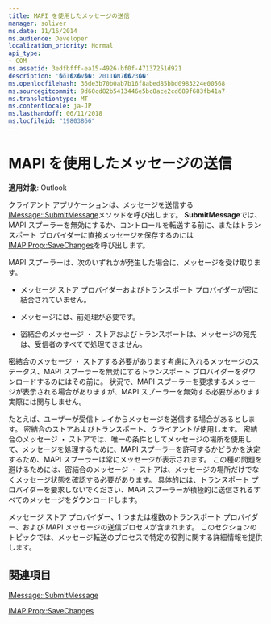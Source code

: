 ```yaml
---
title: MAPI を使用したメッセージの送信
manager: soliver
ms.date: 11/16/2014
ms.audience: Developer
localization_priority: Normal
api_type:
- COM
ms.assetid: 3edfbfff-ea15-4926-bf0f-47137251d921
description: '�ŏI�X�V��: 2011�N7��23��'
ms.openlocfilehash: 36de3b70b0ab7b16f8abed85bbd0983224e00568
ms.sourcegitcommit: 9d60cd82b5413446e5bc8ace2cd689f683fb41a7
ms.translationtype: MT
ms.contentlocale: ja-JP
ms.lasthandoff: 06/11/2018
ms.locfileid: "19803866"
---
```

# <a name="sending-messages-by-using-mapi"></a>MAPI を使用したメッセージの送信

  
  
**適用対象**: Outlook 
  
クライアント アプリケーションは、メッセージを送信する[IMessage::SubmitMessage](imessage-submitmessage.md)メソッドを呼び出します。 **SubmitMessage**では、MAPI スプーラーを無効にするか、コントロールを転送する前に、またはトランスポート プロバイダーに直接メッセージを保存するのには[IMAPIProp::SaveChanges](imapiprop-savechanges.md)を呼び出します。 
  
MAPI スプーラーは、次のいずれかが発生した場合に、メッセージを受け取ります。
  
- メッセージ ストア プロバイダーおよびトランスポート プロバイダーが密に結合されていません。
    
- メッセージには、前処理が必要です。
    
- 密結合のメッセージ ・ ストアおよびトランスポートは、メッセージの宛先は、受信者のすべてで処理できません。
    
密結合のメッセージ ・ ストアする必要があります考慮に入れるメッセージのステータス、MAPI スプーラーを無効にするトランスポート プロバイダーをダウンロードするのにはその前に。 状況で、MAPI スプーラーを要求するメッセージが表示される場合がありますが、MAPI スプーラーを無効する必要があります実際には関与しません。
  
たとえば、ユーザーが受信トレイからメッセージを送信する場合があるとします。 密結合のストアおよびトランスポート、クライアントが使用します。 密結合のメッセージ ・ ストアでは、唯一の条件としてメッセージの場所を使用して、メッセージを処理するために、MAPI スプーラーを許可するかどうかを決定するため、MAPI スプーラーは常にメッセージが表示されます。 この種の問題を避けるためには、密結合のメッセージ ・ ストアは、メッセージの場所だけでなくメッセージ状態を確認する必要があります。 具体的には、トランスポート プロバイダーを要求しないでください、MAPI スプーラーが積極的に送信されるすべてのメッセージをダウンロードします。
  
メッセージ ストア プロバイダー、1 つまたは複数のトランスポート プロバイダー、および MAPI メッセージの送信プロセスが含まれます。 このセクションのトピックでは、メッセージ転送のプロセスで特定の役割に関する詳細情報を提供します。
  
## <a name="see-also"></a>関連項目



[IMessage::SubmitMessage](imessage-submitmessage.md)
  
[IMAPIProp::SaveChanges](imapiprop-savechanges.md)

